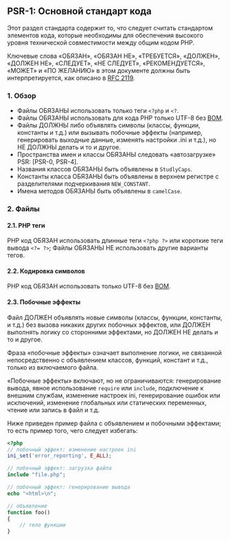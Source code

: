 ## PSR-1: Основной стандарт кода
Этот раздел стандарта содержит то, что следует считать стандартом элементов кода,
которые необходимы для обеспечения высокого уровня технической
совместимости между общим кодом PHP.  

Ключевые слова «ОБЯЗАН», «ОБЯЗАН НЕ», «ТРЕБУЕТСЯ», «ДОЛЖЕН», «ДОЛЖЕН НЕ», «СЛЕДУЕТ»,
«НЕ СЛЕДУЕТ», «РЕКОМЕНДУЕТСЯ», «МОЖЕТ» и «ПО ЖЕЛАНИЮ» в этом документе должны быть
интерпретируется, как описано в [RFC 2119](http://www.ietf.org/rfc/rfc2119.txt).

### 1. Обзор
* Файлы ОБЯЗАНЫ использовать только теги ` <?php ` и ` <? `.  
* Файлы ОБЯЗАНЫ использовать для кода PHP только UTF-8 без [BOM](https://ru.wikipedia.org/wiki/Маркер_последовательности_байтов).  
* Файлы ДОЛЖНЫ либо объявлять символы (классы, функции, константы и т.д.) или вызывать побочные эффекты (например, генерировать выходные данные, изменять настройки .ini и т.д.), но НЕ ДОЛЖНЫ делать и то и другое.  
* Пространства имен и классы ОБЯЗАНЫ следовать «автозагрузке» PSR: [PSR-0, PSR-4].  
* Названия классов ОБЯЗАНЫ быть объявлены в ` StudlyCaps `.  
* Константы класса ОБЯЗАНЫ быть объявлены в верхнем регистре с разделителями подчеркивания ` NEW_CONSTANT `.  
* Имена методов ОБЯЗАНЫ быть объявлены в ` camelCase `.  

### 2. Файлы

#### 2.1. PHP теги
PHP код ОБЯЗАН использовать длинные теги ` <?php ?> ` или короткие теги вывода ` <?= ?> `; Файлы ОБЯЗАНЫ НЕ использовать другие варианты тегов.

#### 2.2. Кодировка символов
PHP код ОБЯЗАН использовать только UTF-8 без [BOM](https://ru.wikipedia.org/wiki/Маркер_последовательности_байтов).

#### 2.3. Побочные эффекты

Файл ДОЛЖЕН объявлять новые символы (классы, функции, константы,
и т.д.) без вызова никаких других побочных эффектов, или ДОЛЖЕН выполнять логику со сторонними эффектами, но ДОЛЖЕН НЕ делать и то и другое.

Фраза «побочные эффекты» означает выполнение логики, не связанной непосредственно с объявлением классов, функций, констант и т.д., только из включаемого файла.

«Побочные эффекты» включают, но не ограничиваются: генерирование вывода, явное использование ` require ` или ` include `, подключение к внешним службам, изменение настроек ini, генерирование ошибок или исключений, изменение глобальных или статических переменных, чтение или запись в файл и т.д.

Ниже приведен пример файла с объявлением и побочными эффектами; то есть пример того, чего следует избегать:
```php
<?php
// побочный эффект: изменение настроек ini
ini_set('error_reporting', E_ALL);

// побочный эффект: загрузка файла
include "file.php";

// побочный эффект: генерирование вывода
echo "<html>\n";

// объявление
function foo()
{
    // тело функции
}
```
